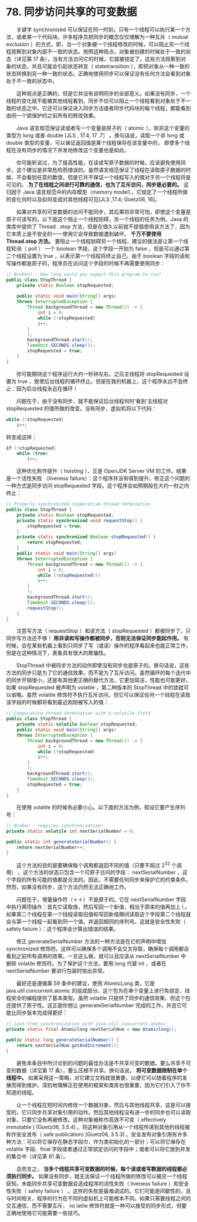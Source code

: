 # 78. 同步访问共享的可变数据

　　关键字 synchronized 可以保证在同一时刻，只有一个线程可以执行某一个方法，或者某一个代码块。许多程序员把同步的概念仅仅理解为一种互斥（ mutual exclusion ）的方式，即，当一个对象被一个线程修改的时候，可以阻止另一个线程观察到对象内部不一致的状态。按照这种观点，对象被创建的时候处于一致的状态（详见第 17 条），当有方法访问它的时候，它就被锁定了。这些方法观察到对象的状态，并且可能会引起状态转变（ statetransition ），即把对象从一种一致的状态转换到另一种一致的状态。正确地使用同步可以保证没有任何方法会看到对象处于不一致的状态中。

　　这种观点是正确的，但是它并没有说明同步的全部意义。如果没有同步，一个线程的变化就不能被其他线程看到。同步不仅可以阻止一个线程看到对象处于不一致的状态之中，它还可以保证进入同步方法或者同步代码块的每个线程，都能看到由同一个锁保护的之前所有的修改效果。

　　Java 语言规范保证读或者写一个变量是原子的（ atomic ），除非这个变量的类型为 long 或者 double [JLS , 17.4, 17 .7］ 。换句话说，读取一个非 long 或 double 类型的变量，可以保证返回值是某个线程保存在该变量中的， 即使多个线程在没有同步的情况下并发地修改这个变量也是如此。

　　你可能昕说过，为了提高性能，在读或写原子数据的时候，应该避免使用同步。这个建议是非常危险而错误的。虽然语言规范保证了线程在读取原子数据的时候，不会看到任意的数值，但是它并不保证一个线程写入的值对于另一个线程将是可见的。 **为了在线程之间进行可靠的通信，也为了互斥访问，同步是必要的。** 这归因于 Java 语言规范中的内存模型（memory model），它规定了一个线程所做的变化何时以及如何变成对其他线程可见[JLS ,17.4; Goetz06, 16]。

　　如果对共享的可变数据的访问不能同步，其后果将非常可怕，即使这个变量是原子可读写的。以下面这个阻止一个线程妨碍，另一个线程的任务为例。Java 的类库中提供了 Thread . stop 方法，但是在很久以前就不提倡使用该方法了，因为它本质上是不安全的一一使用它会导致数据遭到破坏。 **千万不要使用 Thread.stop 方法。** 要阻止一个线程妨碍另一个线程，建议的做法是让第一个线程轮询（ poll ） 一个 boolean 字段，这个字段一开始为 false ，但是可以通过第二个线程设置为 true ，以表示第一个线程将终止自己。由于 boolean 字段的读和写操作都是原子的，程序员在访问这个字段的时候不再需要使用同步：

```java
// Broken! - How long would you expect this program to run?
public class StopThread {
    private static Boolean stopRequested;
    
    public static void main(String[] args)
    throws InterruptedException {
        Thread backgroundThread = new Thread(() -> {
            int i = 0;
            while (!stopRequested)
            i++;
        }
        );
        backgroundThread.start();
        TimeUnit.SECONDS.sleep(1);
        stopRequested = true;
    }
}
```

　　你可能期待这个程序运行大约一秒钟左右，之后主线程将 stopRequested 设置为 true ，致使后台线程的循环终止。但是在我的机器上，这个程序永远不会终止：因为后台线程永远在循环！

　　问题在于，由于没有同步，就不能保证后台线程何时‘看到’主线程对 stopRequested 的值所做的改变。没有同步，虚拟机将以下代码：

```java
while (!stopRequested)
    i++;
```

转变成这样：

```java
if (!stopRequested)
    while (true)
        i++;
```

　　这种优化称作提升（ hoisting ），正是 OpenJDK Server VM 的工作。结果是一个活性失败
（liveness failure）：这个程序并没有得到提升。修正这个问题的一种方式是同步访问 stopRequested
字段。这个程序会如预期般在大约一秒之内终止：

```java
// Properly synchronized cooperative thread termination
public class StopThread {
	private static Boolean stopRequested;
	private static synchronized void requestStop() {
		stopRequested = true;
	}
	private static synchronized Boolean stopRequested() {
		return stopRequested;
	}
	public static void main(String[] args)
	throws InterruptedException {
		Thread backgroundThread = new Thread(() -> {
			int i = 0;
			while (!stopRequested())
			i++;
		}
		);
		backgroundThread.start();
		TimeUnit.SECONDS.sleep(1);
		requestStop();
	}
}
```

　　注意写方法（ requestStop ）和读方法（ stopRequested ）都被同步了。只同步写方法还不够！  **除非读和写操作都被同步，否则无法保证同步能起作用。** 有时候，会在某些机器上看到只同步了写（或读）操作的程序看起来也能正常工作，但是在这种情况下，表象具有很大的欺骗性。

　　StopThread 中被同步方法的动作即使没有同步也是原子的。换句话说，这些方法的同步只是为了它的通信效果，而不是为了互斥访问。虽然循环的每个迭代中的同步开销很小，还是有其他更正确的替代方法，它更加简洁，性能也可能更好。如果 stopRequested 被声明为 volatile ，第二种版本的 StopThread 中的锁就可以省略。虽然 volatile 修饰符不执行互斥访问，但它可以保证任何一个线程在读取该字段的时候都将看到最近刚刚被写入的值：

```java
// Cooperative thread termination with a volatile field
public class StopThread {
	private static volatile Boolean stopRequested;
	public static void main(String[] args)
	throws InterruptedException {
		Thread backgroundThread = new Thread(() -> {
			int i = 0;
			while (!stopRequested)
			i++;
		}
		);
		backgroundThread.start();
		TimeUnit.SECONDS.sleep(1);
		stopRequested = true;
	}
}
```

　　在使用 volatile 的时候务必要小心。以下面的方法为例，假设它要产生序列号：

```java
// Broken - requires synchronization!
private static volatile int nextSerialNumber = 0;

public static int generateSerialNumber() {
	return nextSerialNumber++;
}
```

　　这个方法的目的是要确保每个调用都返回不同的值（只要不超过 2<sup>32</sup> 个调用） 。这个方法的状态只包含一个可原子访问的字段： nextSerialNumber ，这个字段的所有可能的值都是合法的。因此，不需要任何同步来保护它的约束条件。然而，如果没有同步，这个方法仍然无法正确地工作。

　　问题在于，增量操作符（＋＋）不是原子的。它在 nextSerialNumber 字段中执行两项操作：首先它读取值，然后写回一个新值，相当于原来的值再加上 l 。如果第二个线程在第一个线程读取旧值和写回新值期间读取这个字段第二个线程就会与第一个线程一起看到同一个值，并返回相同的序列号。这就是安全性失败（ safety failure ）：这个程序会计算出错误的结果。

　　修正 generateSerialNumber 方法的一种方法是在它的声明中增加 synchronized 修饰符。这样可以确保多个调用不会交叉存取，确保每个调用都会看到之前所有调用的效果。一旦这么做，就可以且应该从 nextSerialNumber 中删除 volatile 修饰符。为了保护这个方法，要用 long 代替 int ，或者在 nextSerialNumber 要进行包装时抛出异常。

　　最好还是遵循第 59 条中的建议，使用 AtomicLong 类，它是 java.util.concurrent.atomic 的组成部分。这个包为在单个变量上进行免锁定、线程安全的编程提供了基本类型。虽然 volatile 只提供了同步的通信效果，但这个包还提供了原子性。这正是你想让 generateSerialNumber 完成的工作，并且它可能比同步版本完成得更好：

```java
// Lock-free synchronization with java.util.concurrent.atomic
private static final Atomiclong nextSerialNum = new Atomiclong();

public static long generateSerialNumber() {
	return nextSerialNum.getAndIncrement();
}
```

　　避免本条目中所讨论到的问题的最佳办法是不共享可变的数据。要么共享不可变的数据（详见第 17 条），要么压根不共享。换句话说， **将可变数据限制在单个线程中。** 如果采用这一策略，对它建立文档就很重要，以便它可以随着程序的发展而得到维护。深刻地理解正在使用的框架和类库也很重要，因为它们引入了你不知道的线程。

　　让一个线程在短时间内修改一个数据对象，然后与其他线程共享，这是可以接受的，它只同步共享对象引用的动作。然后其他线程没有进一步的同步也可以读取对象，只要它没有再被修改。这种对象被称作高效不可变（ effectively immutable ) [Goetz06, 3.5.4] 。将这种对象引用从一个线程传递到其他的线程被称作安全发布（ safe publication) [Goetz06, 3.5.3] 。安全发布对象引用有许多种方法：可以将它保存在静态字段巾，作为类初始化的一部分；可以将它保存在 volatile 字段、final 字段或者通过正常锁定访问的字段中；或者可以将它放到并发的集合中（详见第 81 条）。

　　总而言之， **当多个线程共享可变数据的时候，每个读或者写数据的线程都必须执行同步。** 如果没有同步，就无法保证一个线程所做的修改可以被另一个线程获知。未能同步共享可变数据会造成程序的活性失败（ liveness failure ）和安全性失败（ safety failure ） 。这样的失败是最难调试的。它们可能是间歇性的，且与时间相关，程序的行为在不同的虚拟机上可能根本不同。如果只需要线程之间的交互通信，而不需要互斥， vo latile 修饰符就是一种可以接受的同步形式，但要正确地使用它可能需要一些技巧。